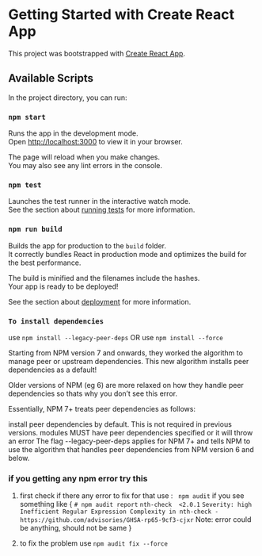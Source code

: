 # Getting Started with Create React App

This project was bootstrapped with [Create React App](https://github.com/facebook/create-react-app).

## Available Scripts

In the project directory, you can run:

### `npm start`

Runs the app in the development mode.\
Open [http://localhost:3000](http://localhost:3000) to view it in your browser.

The page will reload when you make changes.\
You may also see any lint errors in the console.

### `npm test`

Launches the test runner in the interactive watch mode.\
See the section about [running tests](https://facebook.github.io/create-react-app/docs/running-tests) for more information.

### `npm run build`

Builds the app for production to the `build` folder.\
It correctly bundles React in production mode and optimizes the build for the best performance.

The build is minified and the filenames include the hashes.\
Your app is ready to be deployed!

See the section about [deployment](https://facebook.github.io/create-react-app/docs/deployment) for more information.

### `To install dependencies`

use `npm install --legacy-peer-deps`
        OR
use `npm install --force`

Starting from NPM version 7 and onwards, they worked the algorithm to manage peer or upstream dependencies. This new algorithm installs peer dependencies as a default!

Older versions of NPM (eg 6) are more relaxed on how they handle peer dependencies so thats why you don’t see this error.

Essentially, NPM 7+ treats peer dependencies as follows:
    
install peer dependencies by default. This is not required in previous versions.
modules MUST have peer dependencies specified or it will throw an error
The flag --legacy-peer-deps applies for NPM 7+ and tells NPM to use the algorithm that handles peer dependencies from NPM version 6 and below.

### if you getting any npm error try this
1. first check if there any error to fix for that use : ` npm audit`
        if you see something like 
        {
                `# npm audit report`
                `nth-check  <2.0.1` 
                `Severity: high`
                `Inefficient Regular Expression Complexity in nth-check - https://github.com/advisories/GHSA-rp65-9cf3-cjxr`
        Note: error could be anything, should not be same
        }
        
2. to fix the problem use
        `npm audit fix --force`
 